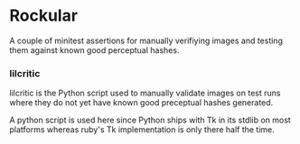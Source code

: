 # Rockular

A couple of minitest assertions for manually verifiying images and testing
them against known good perceptual hashes.

### lilcritic

lilcritic is the Python script used to manually validate images on test runs where
they do not yet have known good preceptual hashes generated.

A python script is used here since Python ships with Tk in its stdlib on most
platforms whereas ruby's Tk implementation is only there half the time.
